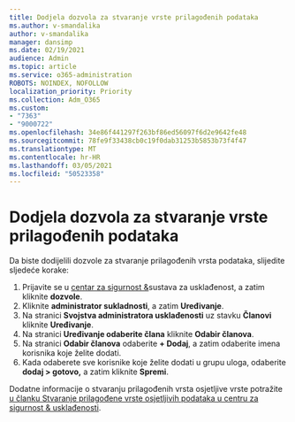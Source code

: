 ```yaml
---
title: Dodjela dozvola za stvaranje vrste prilagođenih podataka
ms.author: v-smandalika
author: v-smandalika
manager: dansimp
ms.date: 02/19/2021
audience: Admin
ms.topic: article
ms.service: o365-administration
ROBOTS: NOINDEX, NOFOLLOW
localization_priority: Priority
ms.collection: Adm_O365
ms.custom:
- "7363"
- "9000722"
ms.openlocfilehash: 34e86f441297f263bf86ed56097f6d2e9642fe48
ms.sourcegitcommit: 78fe9f33438cb0c19f0dab31253b5853b73f4f47
ms.translationtype: MT
ms.contentlocale: hr-HR
ms.lasthandoff: 03/05/2021
ms.locfileid: "50523358"
---
```

# <a name="assign-permissions-for-custom-sensitive-information-type-creation"></a>Dodjela dozvola za stvaranje vrste prilagođenih podataka

Da biste dodijelili dozvole za stvaranje prilagođenih vrsta podataka, slijedite sljedeće korake:

1. Prijavite se u [centar za sigurnost &](https://sip.protection.office.com/)sustava za usklađenost, a zatim kliknite **dozvole**.
2. Kliknite **administrator sukladnosti**, a zatim **Uređivanje**.
3. Na stranici **Svojstva administratora usklađenosti** uz stavku **Članovi** kliknite **Uređivanje**.
4. Na stranici **Uređivanje odaberite člana** kliknite **Odabir članova**.
5. Na stranici **Odabir članova** odaberite **+ Dodaj**, a zatim odaberite imena korisnika koje želite dodati.
6. Kada odaberete sve korisnike koje želite dodati u grupu uloga, odaberite **dodaj > gotovo,** a zatim kliknite **Spremi**.

Dodatne informacije o stvaranju prilagođenih vrsta osjetljive vrste potražite [u članku Stvaranje prilagođene vrste osjetljivih podataka u centru za sigurnost & usklađenosti](https://docs.microsoft.com/microsoft-365/compliance/create-a-custom-sensitive-information-type).
